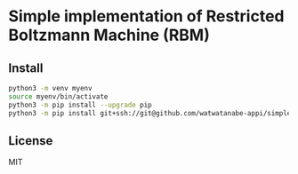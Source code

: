 # Simple implementation of Restricted Boltzmann Machine (RBM)

## Install

```sh
python3 -m venv myenv 
source myenv/bin/activate
python3 -m pip install --upgrade pip
python3 -m pip install git+ssh://git@github.com/watwatanabe-appi/simple-rbm.git
```

## License

MIT
